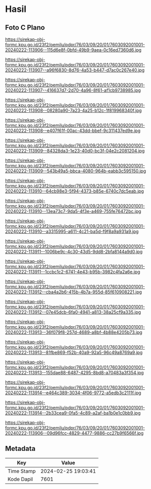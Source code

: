 # Hasil

## Foto C Plano

https://sirekap-obj-formc.kpu.go.id/23f2/pemilu/pdpr/76/03/09/20/01/7603092001001-20240222-113906--115d6e8f-0bfd-49b9-9aea-0c16ed7360d6.jpg

https://sirekap-obj-formc.kpu.go.id/23f2/pemilu/pdpr/76/03/09/20/01/7603092001001-20240222-113907--a96f6830-8d76-4a53-b447-d7ac0c267e40.jpg

https://sirekap-obj-formc.kpu.go.id/23f2/pemilu/pdpr/76/03/09/20/01/7603092001001-20240222-113907--416637d7-2d70-4a96-8f61-af1cb9738985.jpg

https://sirekap-obj-formc.kpu.go.id/23f2/pemilu/pdpr/76/03/09/20/01/7603092001001-20240222-113908--08280a90-7a23-4a25-b12c-1f819968340f.jpg

https://sirekap-obj-formc.kpu.go.id/23f2/pemilu/pdpr/76/03/09/20/01/7603092001001-20240222-113908--e407f61f-00ac-43dd-bbef-9c311437ed9e.jpg

https://sirekap-obj-formc.kpu.go.id/23f2/pemilu/pdpr/76/03/09/20/01/7603092001001-20240222-113909--84328da3-1e23-40d0-bc3f-04e2c2081204.jpg

https://sirekap-obj-formc.kpu.go.id/23f2/pemilu/pdpr/76/03/09/20/01/7603092001001-20240222-113909--543b49a5-bbca-4080-964b-eabb3c595150.jpg

https://sirekap-obj-formc.kpu.go.id/23f2/pemilu/pdpr/76/03/09/20/01/7603092001001-20240222-113910--64cb98e3-5f94-4373-b85e-6740c7dc5eab.jpg

https://sirekap-obj-formc.kpu.go.id/23f2/pemilu/pdpr/76/03/09/20/01/7603092001001-20240222-113910--13ea73c7-9da5-4f3e-a469-755fe76472bc.jpg

https://sirekap-obj-formc.kpu.go.id/23f2/pemilu/pdpr/76/03/09/20/01/7603092001001-20240222-113910--a3315995-a611-4c21-ba5d-f9f8a9a931a9.jpg

https://sirekap-obj-formc.kpu.go.id/23f2/pemilu/pdpr/76/03/09/20/01/7603092001001-20240222-113911--1006be9c-4c30-43d5-9dd8-2bfa8144a9d0.jpg

https://sirekap-obj-formc.kpu.go.id/23f2/pemilu/pdpr/76/03/09/20/01/7603092001001-20240222-113911--1ccbc1c2-6741-4e43-b95b-3982c4fa2a6e.jpg

https://sirekap-obj-formc.kpu.go.id/23f2/pemilu/pdpr/76/03/09/20/01/7603092001001-20240222-113912--cba4a2b6-415b-4b7a-955d-85f610908221.jpg

https://sirekap-obj-formc.kpu.go.id/23f2/pemilu/pdpr/76/03/09/20/01/7603092001001-20240222-113912--07e45dcb-6fa0-4941-a813-38a25cf9a335.jpg

https://sirekap-obj-formc.kpu.go.id/23f2/pemilu/pdpr/76/03/09/20/01/7603092001001-20240222-113913--36f079f8-257d-4689-a8bf-4b88e4205b73.jpg

https://sirekap-obj-formc.kpu.go.id/23f2/pemilu/pdpr/76/03/09/20/01/7603092001001-20240222-113913--81fbe869-f52b-40a9-92a5-96c49a8769a9.jpg

https://sirekap-obj-formc.kpu.go.id/23f2/pemilu/pdpr/76/03/09/20/01/7603092001001-20240222-113913--155dae88-6487-4295-8bd8-a70483a3f354.jpg

https://sirekap-obj-formc.kpu.go.id/23f2/pemilu/pdpr/76/03/09/20/01/7603092001001-20240222-113914--e464c389-3034-4f06-9772-a5edb3c2111f.jpg

https://sirekap-obj-formc.kpu.go.id/23f2/pemilu/pdpr/76/03/09/20/01/7603092001001-20240222-113914--2b33cea9-0fa5-4c89-a2af-ba1b0e1c0bb9.jpg

https://sirekap-obj-formc.kpu.go.id/23f2/pemilu/pdpr/76/03/09/20/01/7603092001001-20240222-113906--09d96fcc-4829-4477-9886-cc27b9f6566f.jpg


## Metadata

| Key        | Value               |
| ---------- | ------------------- |
| Time Stamp | 2024-02-25 19:03:41 |
| Kode Dapil | 7601                |



